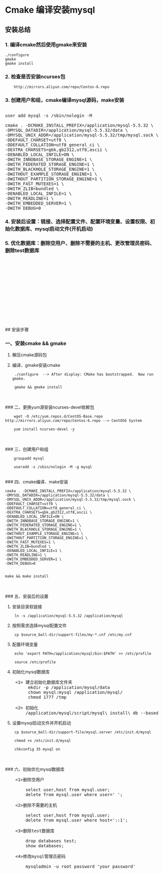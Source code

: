 # Cmake 编译安装mysql


## 安装总结

### 1. 编译cmake然后使用gmake来安装
    ./configure
    gmake
    gmake install
### 2. 检查是否安装ncurses包
		http://mirrors.aliyun.com/repo/Centos-6.repo
### 3. 创建用户和组，cmake编译mysql源码，make安装

<pre>

user add mysql -s /sbin/nologin -M

cmake . -DCMAKE_INSTALL_PREFIX=/application/mysql-5.5.32 \
-DMYSQL_DATADIR=/application/mysql-5.5.32/data \
-DMYSQL_UNIX_ADDR=/application/mysql-5.5.32/tmp/mysql.sock \
-DDEFAULT_CHARSET=utf8 \
-DDEFAULT_COLLATION=utf8_general_ci \
-DEXTRA_CHARSETS=gbk,gb2312,utf8,ascii \
-DENABLED_LOCAL_INFILE=ON \
-DWITH_INNOBASE_STORAGE_ENGINE=1 \
-DWITH_FEDERATED_STORAGE_ENGINE=1 \
-DWITH_BLACKHOLE_STORAGE_ENGINE=1 \
-DWITHOUT_EXAMPLE_STORAGE_ENGINE=1 \
-DWITHOUT_PARTITION_STORAGE_ENGINE=1 \
-DWITH_FAST_MUTEXES=1 \
-DWITH_ZLIB=bundled \
-DENABLED_LOCAL_INFILE=1 \
-DWITH_READLINE=1 \
-DWITH_EMBEDDED_SERVER=1 \
-DWITH_DEBUG=0
</pre>

### 4. 安装后设置：链接、选择配置文件、配置环境变量、设置权限、初始化数据库、mysql启动文件(开机启动) 
### 5. 优化数据库：删除空用户、删除不需要的主机、更改管理员密码、删除test数据库 
</br>
</br>
</br>
</br>
</br>
</br>
</br>
</br>
</br>
</br>
</br>
</br>
</br>
##     安装步骤

### 一、安装cmake && gmake

1. 解压cmake源码包

2. 编译、gmake安装cmake

		./configure  --> After display: CMake has bootstrapped.  Now run gmake.

		gmake && gmake install
	
</br>
</br>
### 二、更换yum源安装ncurses-devel依赖包

		wget -O /etc/yum.repos.d/CentOS-Base.repo http://mirrors.aliyun.com/repo/Centos-6.repo --> CentOS6 System
		
		yum install ncurses-devel -y
</br>
</br>
### 三、创建用户和组

		groupadd mysql
		
		useradd -s /sbin/nologin -M -g mysql
</br>
### 四、cmake编译、make安装
</br>



  
	cmake . -DCMAKE_INSTALL_PREFIX=/application/mysql-5.5.32 \
	-DMYSQL_DATADIR=/application/mysql-5.5.32/data \
	-DMYSQL_UNIX_ADDR=/application/mysql-5.5.32/tmp/mysql.sock \
	-DDEFAULT_CHARSET=utf8 \
	-DDEFAULT_COLLATION=utf8_general_ci \
	-DEXTRA_CHARSETS=gbk,gb2312,utf8,ascii \
	-DENABLED_LOCAL_INFILE=ON \
	-DWITH_INNOBASE_STORAGE_ENGINE=1 \
	-DWITH_FEDERATED_STORAGE_ENGINE=1 \
	-DWITH_BLACKHOLE_STORAGE_ENGINE=1 \
	-DWITHOUT_EXAMPLE_STORAGE_ENGINE=1 \
	-DWITHOUT_PARTITION_STORAGE_ENGINE=1 \
	-DWITH_FAST_MUTEXES=1 \
	-DWITH_ZLIB=bundled \
	-DENABLED_LOCAL_INFILE=1 \
	-DWITH_READLINE=1 \
	-DWITH_EMBEDDED_SERVER=1 \
	-DWITH_DEBUG=0
	
	
    make && make install 
 	
 	
 	
 		
</br>
</br> 
### 五、安装后的设置


1. 安装目录软链接

		ln -s /application/mysql-5.5.32 /application/mysql
2. 按照需求选择mysql配置文件
	
		cp $source_ball-dir/support-files/my-*.cnf /etc/my.cnf

3. 配置环境变量

		echo 'export PATH=/application/mysql/bin:$PATH' >> /etc/profile
		
		source /etc/profile
		
4. 初始化mysql数据库
<pre>
	<1> 建立初始化数据库文件夹
		 mkdir -p /application/mysql/data
		 chown mysql:mysql /application/mysql/
		 chmod 1777 /tmp
		 
	<2> 初始化
		/application/mysql/script/mysql\_install\_db --basedir=/application/mysql --datadir=/application/mysql/data --user=mysql
</pre>
5. 设置mysql启动文件并开机启动

		cp $source_ball-dir/support-file/mysql.server /etc/init.d/mysql
		
		chmod +x /etc/init.d/mysql
		
		chkconfig 35 mysql on

</br>
</br>
### 六、初始优化mysql数据库
</br>

<pre>
	<1>删除空用户
	
		select user,host from mysql.user;
		delete from mysql.user where user=' ';	
	
	<2>删除不需要的主机
	
		select user,host from mysql.user;
		delete from mysql.user where host='::1';
		
	<3>删除test数据库
	
		drop databases test;
		show databases;
		
	<4>修改mysql管理员密码
	
		mysqladmin -u root password 'your password'
 </pre>
 </br>
 </br>

